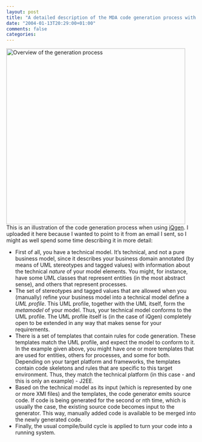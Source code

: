 ```yaml
---
layout: post
title: "A detailed description of the MDA code generation process with iQgen"
date: "2004-01-13T20:29:00+01:00"
comments: false
categories: 
---
```


<p><img src="/blog/st/images/generation.jpg" height="464" alt="Overview of the generation process" width="473" /><br />
This is an illustration of the code generation process when using <a href="/iqgen">iQgen</a>. I uploaded it here because I wanted to point to it from an email I sent, so I might as well spend some time describing it in more detail:</p>

<ul>
<li>First of all, you have a technical model. It&#8217;s technical, and not a pure business model, since it describes your business domain annotated (by means of UML stereotypes and tagged values) with information about the technical <em>nature</em> of your model elements. You might, for instance, have some UML classes that represent entities (in the most abstract sense), and others that represent processes.</li>
<li>The set of stereotypes and tagged values that are allowed when you (manually) refine your business model into a technical model define a <em>UML profile</em>. This UML profile, together with the UML itself, form the <em>metamodel</em> of your model. Thus, your technical model conforms to the UML profile. The UML profile itself is (in the case of iQgen) completely open to be extended in any way that makes sense for your requirements.</li>
<li>There is a set of templates that contain rules for code generation. These templates match the UML profile, and expect the model to conform to it. In the example given above, you might have one or more templates that are used for entities, others for processes, and some for both. Depending on your target platform and frameworks, the templates contain code skeletons and rules that are specific to this target environment. Thus, they match the technical platform (in this case - and this is only an example) - J2EE.</li>
<li>Based on the technical model as its input (which is represented by one or more XMI files) and the templates, the code generator emits source code. If code is being generated for the second or nth time, which is usually the case, the existing source code becomes input to the generator. This way, manually added code is available to be merged into the newly generated code.</li>
<li>Finally, the usual compile/build cycle is applied to turn your code into a running system.</li>
</ul>


